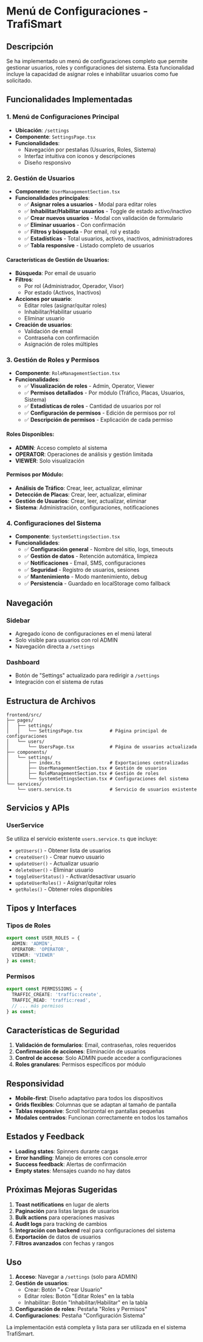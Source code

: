 # Menú de Configuraciones - TrafiSmart

## Descripción
Se ha implementado un menú de configuraciones completo que permite gestionar usuarios, roles y configuraciones del sistema. Esta funcionalidad incluye la capacidad de asignar roles e inhabilitar usuarios como fue solicitado.

## Funcionalidades Implementadas

### 1. Menú de Configuraciones Principal
- **Ubicación**: `/settings`
- **Componente**: `SettingsPage.tsx`
- **Funcionalidades**:
  - Navegación por pestañas (Usuarios, Roles, Sistema)
  - Interfaz intuitiva con iconos y descripciones
  - Diseño responsivo

### 2. Gestión de Usuarios
- **Componente**: `UserManagementSection.tsx`
- **Funcionalidades principales**:
  - ✅ **Asignar roles a usuarios** - Modal para editar roles
  - ✅ **Inhabilitar/Habilitar usuarios** - Toggle de estado activo/inactivo
  - ✅ **Crear nuevos usuarios** - Modal con validación de formulario
  - ✅ **Eliminar usuarios** - Con confirmación
  - ✅ **Filtros y búsqueda** - Por email, rol y estado
  - ✅ **Estadísticas** - Total usuarios, activos, inactivos, administradores
  - ✅ **Tabla responsive** - Listado completo de usuarios

#### Características de Gestión de Usuarios:
- **Búsqueda**: Por email de usuario
- **Filtros**: 
  - Por rol (Administrador, Operador, Visor)
  - Por estado (Activos, Inactivos)
- **Acciones por usuario**:
  - Editar roles (asignar/quitar roles)
  - Inhabilitar/Habilitar usuario
  - Eliminar usuario
- **Creación de usuarios**:
  - Validación de email
  - Contraseña con confirmación
  - Asignación de roles múltiples

### 3. Gestión de Roles y Permisos
- **Componente**: `RoleManagementSection.tsx`
- **Funcionalidades**:
  - ✅ **Visualización de roles** - Admin, Operator, Viewer
  - ✅ **Permisos detallados** - Por módulo (Tráfico, Placas, Usuarios, Sistema)
  - ✅ **Estadísticas de roles** - Cantidad de usuarios por rol
  - ✅ **Configuración de permisos** - Edición de permisos por rol
  - ✅ **Descripción de permisos** - Explicación de cada permiso

#### Roles Disponibles:
- **ADMIN**: Acceso completo al sistema
- **OPERATOR**: Operaciones de análisis y gestión limitada
- **VIEWER**: Solo visualización

#### Permisos por Módulo:
- **Análisis de Tráfico**: Crear, leer, actualizar, eliminar
- **Detección de Placas**: Crear, leer, actualizar, eliminar
- **Gestión de Usuarios**: Crear, leer, actualizar, eliminar
- **Sistema**: Administración, configuraciones, notificaciones

### 4. Configuraciones del Sistema
- **Componente**: `SystemSettingsSection.tsx`
- **Funcionalidades**:
  - ✅ **Configuración general** - Nombre del sitio, logs, timeouts
  - ✅ **Gestión de datos** - Retención automática, limpieza
  - ✅ **Notificaciones** - Email, SMS, configuraciones
  - ✅ **Seguridad** - Registro de usuarios, sesiones
  - ✅ **Mantenimiento** - Modo mantenimiento, debug
  - ✅ **Persistencia** - Guardado en localStorage como fallback

## Navegación

### Sidebar
- Agregado ícono de configuraciones en el menú lateral
- Solo visible para usuarios con rol ADMIN
- Navegación directa a `/settings`

### Dashboard
- Botón de "Settings" actualizado para redirigir a `/settings`
- Integración con el sistema de rutas

## Estructura de Archivos

```
frontend/src/
├── pages/
│   ├── settings/
│   │   └── SettingsPage.tsx          # Página principal de configuraciones
│   └── users/
│       └── UsersPage.tsx             # Página de usuarios actualizada
├── components/
│   └── settings/
│       ├── index.ts                  # Exportaciones centralizadas
│       ├── UserManagementSection.tsx # Gestión de usuarios
│       ├── RoleManagementSection.tsx # Gestión de roles
│       └── SystemSettingsSection.tsx # Configuraciones del sistema
└── services/
    └── users.service.ts              # Servicio de usuarios existente
```

## Servicios y APIs

### UserService
Se utiliza el servicio existente `users.service.ts` que incluye:
- `getUsers()` - Obtener lista de usuarios
- `createUser()` - Crear nuevo usuario
- `updateUser()` - Actualizar usuario
- `deleteUser()` - Eliminar usuario
- `toggleUserStatus()` - Activar/desactivar usuario
- `updateUserRoles()` - Asignar/quitar roles
- `getRoles()` - Obtener roles disponibles

## Tipos y Interfaces

### Tipos de Roles
```typescript
export const USER_ROLES = {
  ADMIN: 'ADMIN',
  OPERATOR: 'OPERATOR',
  VIEWER: 'VIEWER'
} as const;
```

### Permisos
```typescript
export const PERMISSIONS = {
  TRAFFIC_CREATE: 'traffic:create',
  TRAFFIC_READ: 'traffic:read',
  // ... más permisos
} as const;
```

## Características de Seguridad

1. **Validación de formularios**: Email, contraseñas, roles requeridos
2. **Confirmación de acciones**: Eliminación de usuarios
3. **Control de acceso**: Solo ADMIN puede acceder a configuraciones
4. **Roles granulares**: Permisos específicos por módulo

## Responsividad

- **Mobile-first**: Diseño adaptativo para todos los dispositivos
- **Grids flexibles**: Columnas que se adaptan al tamaño de pantalla
- **Tablas responsive**: Scroll horizontal en pantallas pequeñas
- **Modales centrados**: Funcionan correctamente en todos los tamaños

## Estados y Feedback

- **Loading states**: Spinners durante cargas
- **Error handling**: Manejo de errores con console.error
- **Success feedback**: Alertas de confirmación
- **Empty states**: Mensajes cuando no hay datos

## Próximas Mejoras Sugeridas

1. **Toast notifications** en lugar de alerts
2. **Paginación** para listas largas de usuarios
3. **Bulk actions** para operaciones masivas
4. **Audit logs** para tracking de cambios
5. **Integración con backend** real para configuraciones del sistema
6. **Exportación** de datos de usuarios
7. **Filtros avanzados** con fechas y rangos

## Uso

1. **Acceso**: Navegar a `/settings` (solo para ADMIN)
2. **Gestión de usuarios**: 
   - Crear: Botón "+ Crear Usuario"
   - Editar roles: Botón "Editar Roles" en la tabla
   - Inhabilitar: Botón "Inhabilitar/Habilitar" en la tabla
3. **Configuración de roles**: Pestaña "Roles y Permisos"
4. **Configuraciones**: Pestaña "Configuración Sistema"

La implementación está completa y lista para ser utilizada en el sistema TrafiSmart.